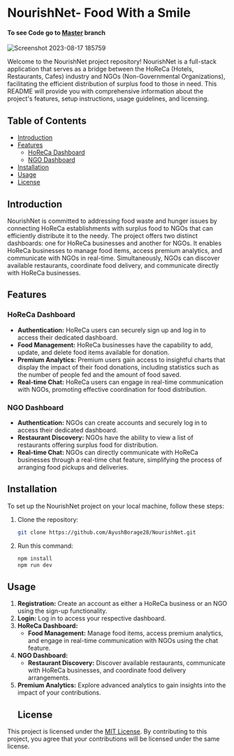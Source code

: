 # NourishNet- Food With a Smile
<h4>
  
To see Code go to [Master](https://github.com/AyushBorage28/NourishNet/tree/master) branch

</h4>

![Screenshot 2023-08-17 185759](https://github.com/AyushBorage28/NourishNet/assets/99349720/83b134e7-3b61-4447-8497-b3ecea460e8a)

Welcome to the NourishNet project repository! NourishNet is a full-stack application that serves as a bridge between the HoReCa (Hotels, Restaurants, Cafes) industry and NGOs (Non-Governmental Organizations), facilitating the efficient distribution of surplus food to those in need. This README will provide you with comprehensive information about the project's features, setup instructions, usage guidelines, and licensing.

## Table of Contents

- [Introduction](#introduction)
- [Features](#features)
  - [HoReCa Dashboard](#horeca-dashboard)
  - [NGO Dashboard](#ngo-dashboard)
- [Installation](#installation)
- [Usage](#usage)
- [License](#license)

## Introduction

NourishNet is committed to addressing food waste and hunger issues by connecting HoReCa establishments with surplus food to NGOs that can efficiently distribute it to the needy. The project offers two distinct dashboards: one for HoReCa businesses and another for NGOs. It enables HoReCa businesses to manage food items, access premium analytics, and communicate with NGOs in real-time. Simultaneously, NGOs can discover available restaurants, coordinate food delivery, and communicate directly with HoReCa businesses.

## Features

### HoReCa Dashboard

- **Authentication:** HoReCa users can securely sign up and log in to access their dedicated dashboard.
- **Food Management:** HoReCa businesses have the capability to add, update, and delete food items available for donation.
- **Premium Analytics:** Premium users gain access to insightful charts that display the impact of their food donations, including statistics such as the number of people fed and the amount of food saved.
- **Real-time Chat:** HoReCa users can engage in real-time communication with NGOs, promoting effective coordination for food distribution.

### NGO Dashboard

- **Authentication:** NGOs can create accounts and securely log in to access their dedicated dashboard.
- **Restaurant Discovery:** NGOs have the ability to view a list of restaurants offering surplus food for distribution.
- **Real-time Chat:** NGOs can directly communicate with HoReCa businesses through a real-time chat feature, simplifying the process of arranging food pickups and deliveries.

## Installation

To set up the NourishNet project on your local machine, follow these steps:

1. Clone the repository:

   ```bash
   git clone https://github.com/AyushBorage28/NourishNet.git
2. Run this command:
   ```bash
   npm install
   npm run dev
 ## Usage

1. **Registration:** Create an account as either a HoReCa business or an NGO using the sign-up functionality.
2. **Login:** Log in to access your respective dashboard.
3. **HoReCa Dashboard:**
   - **Food Management:** Manage food items, access premium analytics, and engage in real-time communication with NGOs using the chat feature.
4. **NGO Dashboard:**
   - **Restaurant Discovery:** Discover available restaurants, communicate with HoReCa businesses, and coordinate food delivery arrangements.
5. **Premium Analytics:** Explore advanced analytics to gain insights into the impact of your contributions.
   ## License

This project is licensed under the [MIT License](LICENSE). By contributing to this project, you agree that your contributions will be licensed under the same license.
